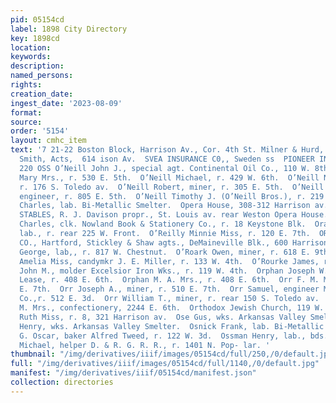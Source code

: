 ```yaml
---
pid: 05154cd
label: 1898 City Directory
key: 1898cd
location: 
keywords: 
description: 
named_persons: 
rights: 
creation_date: 
ingest_date: '2023-08-09'
format: 
source: 
order: '5154'
layout: cmhc_item
text: '7 21-22 Boston Block, Harrison Av., Cor. 4th St. Milner & Hurd, 3  Powell &
  Smith, Acts,  614 ison Av.  SVEA INSURANCE C0,, Sweden ss  PIONEER INSURANCE AGENCY.  O’NE
  220 OSS O’Neill John J., special agt. Continental Oil Co., 110 W. 8th.  O’Neill
  Mary Mrs., r. 530 E. 5th.  O’Neill Michael, r. 429 W. 6th.  O’Neill Nellie Mrs.,
  r. 176 S. Toledo av.  O’Neill Robert, miner, r. 305 E. 5th.  O’Neill Thomas A.,
  engineer, r. 805 E. 5th.  O’Neill Timothy J. (O’Neill Bros.), r. 219 E. 4th.  Ope
  Charles, lab. Bi-Metallic Smelter.  Opera House, 308-312 Harrison av.  OPERA KOUSE
  STABLES, R. J. Davison propr., St. Louis av. rear Weston Opera House.  Oppenheimer
  Charles, clk. Nowland Book & Stationery Co., r. 18 Keystone Blk.  Orazem Frank,
  lab., r. rear 225 W. Front.  O’Reilly Minnie Miss, r. 120 E. 7th.  ORIENT INSURANCE
  CO., Hartford, Stickley & Shaw agts., DeMaineville Blk., 600 Harrison ay.  O’Riski
  George, lab,, r. 817 W. Chestnut.  O’Roark Owen, miner, r. 618 E. 9th.  O’Rourke
  Amelia Miss, candymkr J. E. Miller, r. 133 W. 4th.  O’Rourke James, r. 424 W. 3d.  O’Rourke
  John M., molder Excelsior Iron Wks., r. 119 W. 4th.  Orphan Joseph W., miner Marian
  Lease, r. 408 E. 6th.  Orphan M. A. Mrs., r. 408 E. 6th.  Orr F. M. Mrs., r. 130
  E. 7th.  Orr Joseph A., miner, r. 510 E. 7th.  Orr Samuel, engineer Mahala Mining
  Co.,r. 512 E. 3d.  Orr William T., miner, r. rear 150 S. Toledo av.  Orth Agnes
  M. Mrs., confectionery, 2244 E. 6th.  Orthodox Jewish Church, 119 W. 5th.  Osborne
  Ruth Miss, r. 8, 321 Harrison av.  Ose Gus, wks. Arkansas Valley Smelter.  Osman
  Henry, wks. Arkansas Valley Smelter.  Osnick Frank, lab. Bi-Metallic Smelter.  Ossa
  G. Oscar, baker Alfred Tweed, r. 122 W. 3d.  Ossman Henry, lab., bds. 1401 N. Poplar.  Ossman
  Michael, helper D. & R. G. R. R., r. 1401 N. Pop- lar. '
thumbnail: "/img/derivatives/iiif/images/05154cd/full/250,/0/default.jpg"
full: "/img/derivatives/iiif/images/05154cd/full/1140,/0/default.jpg"
manifest: "/img/derivatives/iiif/05154cd/manifest.json"
collection: directories
---
```

